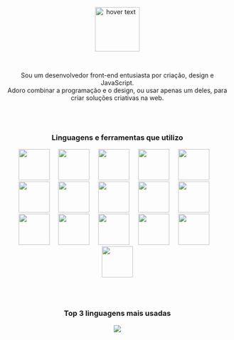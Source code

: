 

<p align="center">
 <img src="https://github.com/felipefazolin/logos/blob/master/felipe-fazolin.svg" height="100" title="hover text">
</p>

<br>

<p align="center">
 Sou um desenvolvedor front-end entusiasta por criação, design e JavaScript. <br>
Adoro combinar a programação e o design, ou usar apenas um deles, para criar soluções criativas na web. 
</p>


<br>
<br>

<h3 align="center">
Linguagens e ferramentas que utilizo
</h3>

<p align="center">
<a href="https://html.spec.whatwg.org/"><img height="70" src="https://github.com/felipefazolin/logos/blob/master/html5.svg" /></a> 
&nbsp;
&nbsp; 
<a href="https://www.w3.org/Style/CSS/Overview.en.html"><img height="70"  src="https://github.com/felipefazolin/logos/blob/master/css3.svg" /></a> 
&nbsp;
&nbsp; 
<a href="https://developer.mozilla.org/en-US/docs/Web/JavaScript"><img  height="70" src="https://github.com/felipefazolin/logos/blob/master/javascript.svg" /></a> 
&nbsp;
&nbsp; 
<a href="https://pt-br.reactjs.org/"><img  height="70" src="https://github.com/felipefazolin/logos/blob/master/react.svg" /></a> 
&nbsp;
&nbsp; 
<a href="https://nextjs.org/"><img  height="70" src="https://github.com/felipefazolin/logos/blob/master/next.svg" /></a> 
&nbsp;
&nbsp; 
<a href="https://styled-components.com/"><img  height="70" src="https://github.com/felipefazolin/logos/blob/master/styled-components.svg" /></a>
&nbsp;
&nbsp;  
<a href="https://sass-lang.com/"><img  height="70" src="https://github.com/felipefazolin/logos/blob/master/sass.svg" /></a> 
&nbsp;
&nbsp; 
<a href="https://www.mongodb.com"><img  height="70" src="https://github.com/felipefazolin/logos/blob/master/mongodb.svg" /></a> 
&nbsp;
&nbsp; 
<a href="https://wordpress.com/"><img  height="70" src="https://github.com/felipefazolin/logos/blob/master/wordpress.svg" /></a> 
&nbsp;
&nbsp; 
<a href="https://strapi.io/"><img  height="70" src="https://github.com/felipefazolin/logos/blob/master/strapi.svg" /></a> 
&nbsp;
&nbsp; 
<a href="https://git-scm.com/"><img  height="70" src="https://github.com/felipefazolin/logos/blob/master/git.svg" /></a>
&nbsp;
&nbsp; 
<a href="https://github.com/"><img  height="70" src="https://github.com/felipefazolin/logos/blob/master/git-hub.svg" /></a> 
&nbsp;
&nbsp; 
<a href="https://www.adobe.com/br/products/photoshop.html"><img  height="70" src="https://github.com/felipefazolin/logos/blob/master/adobe-photoshop.svg" /></a> 
&nbsp;
&nbsp; 
<a href="https://www.adobe.com/br/products/illustrator.html"><img  height="70" src="https://github.com/felipefazolin/logos/blob/master/adobe-illustrator.svg" /></a>
&nbsp;
&nbsp;
 <a href="https://www.adobe.com/br/products/xd.html"><img  height="70" src="https://github.com/felipefazolin/logos/blob/master/adobe-xd.svg" /></a>
&nbsp;
&nbsp;
<a href="https://www.unrealengine.com/features"><img  height="70" src="https://github.com/felipefazolin/logos/blob/master/unreal-engine.svg" /></a>
</p>
<br>
<br>
<h3 align="center">
Top 3 linguagens mais usadas
</h3>



<p align="center"> 
 <a href="#">
 <img  src="https://github-readme-stats.vercel.app/api/top-langs/?username=felipefazolin&hide_title=1&layout=compact&langs_count=10&hide=javascript,ruby,shell,starlark,objective-c,java" />
 </a>
 </p>




<!--
 
[![](https://github-readme-stats.vercel.app/api/top-langs/?username=felipefazolin&hide_title=1&layout=compact&langs_count=10&hide=javascript,ruby,shell,starlark,objective-c,java)](#)
 
-->














<!--
<h3 align="left">Linguagens e ferramentas:</h3>
<p align="left"> <a href="https://getbootstrap.com" target="_blank"> <img src="https://raw.githubusercontent.com/devicons/devicon/master/icons/bootstrap/bootstrap-plain-wordmark.svg" alt="bootstrap" width="40" height="40"/> </a> <a href="https://www.w3schools.com/css/" target="_blank"> <img src="https://raw.githubusercontent.com/devicons/devicon/master/icons/css3/css3-original-wordmark.svg" alt="css3" width="40" height="40"/> </a> <a href="https://git-scm.com/" target="_blank"> <img src="https://www.vectorlogo.zone/logos/git-scm/git-scm-icon.svg" alt="git" width="40" height="40"/> </a> <a href="https://www.w3.org/html/" target="_blank"> <img src="https://raw.githubusercontent.com/devicons/devicon/master/icons/html5/html5-original-wordmark.svg" alt="html5" width="40" height="40"/> </a> <a href="https://www.adobe.com/in/products/illustrator.html" target="_blank"> <img src="https://www.vectorlogo.zone/logos/adobe_illustrator/adobe_illustrator-icon.svg" alt="illustrator" width="40" height="40"/> </a> <a href="https://developer.mozilla.org/en-US/docs/Web/JavaScript" target="_blank"> <img src="https://raw.githubusercontent.com/devicons/devicon/master/icons/javascript/javascript-original.svg" alt="javascript" width="40" height="40"/> </a> <a href="https://www.mongodb.com/" target="_blank"> <img src="https://raw.githubusercontent.com/devicons/devicon/master/icons/mongodb/mongodb-original-wordmark.svg" alt="mongodb" width="40" height="40"/> </a> <a href="https://nodejs.org" target="_blank"> <img src="https://raw.githubusercontent.com/devicons/devicon/master/icons/nodejs/nodejs-original-wordmark.svg" alt="nodejs" width="40" height="40"/> </a> <a href="https://www.photoshop.com/en" target="_blank"> <img src="https://raw.githubusercontent.com/devicons/devicon/master/icons/photoshop/photoshop-line.svg" alt="photoshop" width="40" height="40"/> </a> <a href="https://www.php.net" target="_blank"> <img src="https://raw.githubusercontent.com/devicons/devicon/master/icons/php/php-original.svg" alt="php" width="40" height="40"/> </a> <a href="https://postman.com" target="_blank"> <img src="https://www.vectorlogo.zone/logos/getpostman/getpostman-icon.svg" alt="postman" width="40" height="40"/> </a> <a href="https://reactjs.org/" target="_blank"> <img src="https://raw.githubusercontent.com/devicons/devicon/master/icons/react/react-original-wordmark.svg" alt="react" width="40" height="40"/> </a> <a href="https://reactnative.dev/" target="_blank"> <img src="https://reactnative.dev/img/header_logo.svg" alt="reactnative" width="40" height="40"/> </a> <a href="https://sass-lang.com" target="_blank"> <img src="https://raw.githubusercontent.com/devicons/devicon/master/icons/sass/sass-original.svg" alt="sass" width="40" height="40"/> </a> <a href="https://www.typescriptlang.org/" target="_blank"> <img src="https://raw.githubusercontent.com/devicons/devicon/master/icons/typescript/typescript-original.svg" alt="typescript" width="40" height="40"/> </a> <a href="https://unity.com/" target="_blank"> <img src="https://www.vectorlogo.zone/logos/unity3d/unity3d-icon.svg" alt="unity" width="40" height="40"/> </a> <a href="https://unrealengine.com/" target="_blank"> <img src="https://raw.githubusercontent.com/kenangundogan/fontisto/036b7eca71aab1bef8e6a0518f7329f13ed62f6b/icons/svg/brand/unreal-engine.svg" alt="unreal" width="40" height="40"/> </a> </p>
<br>

-->
  
<!--
  [![](https://img.shields.io/badge/React-20232A?style=for-the-badge&logo=react&logoColor=61DAFB)](#)

[![]()](#)

-->

 



